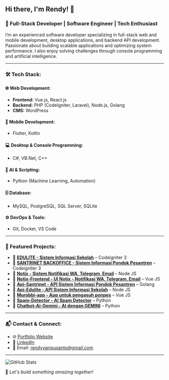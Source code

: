 ## Hi there, I'm Rendy! 👋  
### 🚀 Full-Stack Developer | Software Engineer | Tech Enthusiast  

I’m an experienced software developer specializing in full-stack web and mobile development, desktop applications, and backend API development. Passionate about building scalable applications and optimizing system performance. I also enjoy solving challenges through console programming and artificial intelligence.

---

### 🛠 Tech Stack:
#### 🌐 Web Development:
- **Frontend:** Vue.js, React.js
- **Backend:** PHP (CodeIgniter, Laravel), Node.js, Golang
- **CMS:** WordPress

#### 📱 Mobile Development:
- Flutter, Kotlin

#### 💻 Desktop & Console Programming:
- C#, VB.Net, C++

#### 🧠 AI & Scripting:
- Python (Machine Learning, Automation)

#### 🗄️ Database:
- MySQL, PostgreSQL, SQL Server, SQLite

#### ⚙️ DevOps & Tools:
- Git, Docker, VS Code

---

### 📌 Featured Projects:
- 🔹 **[EDULITE - Sistem Informasi Sekolah](https://github.com/rendyyanisusanto/edulite)** – Codeigniter 3
- 🔹 **[SANTRINET BACKOFFICE - Sistem Informasi Pondok Pesantren](https://github.com/rendyyanisusanto/santrinet)** – Codeigniter 3
- 🔹 **[Notix - Sistem Notifikasi WA, Telegram, Email](https://github.com/rendyyanisusanto/notix)** – Node JS
- 🔹 **[Notix-Frontend - UI Notix - Notifikasi WA, Telegram, Email](https://github.com/rendyyanisusanto/notix-frontend)** – Vue JS
- 🔹 **[Api-Santrinet - API Sistem Informasi Pondok Pesantren](https://github.com/rendyyanisusanto/api-santrinet)** – Golang
- 🔹 **[Api-Edulite - API Sistem Informasi Sekolah](https://github.com/rendyyanisusanto/api-edulite)** – Node JS
- 🔹 **[Murobbi-app - App untuk pengasuh ponpes](https://github.com/rendyyanisusanto/murobbi-app)** – Vue JS
- 🔹 **[Spam-Detector - AI Spam Detector](https://github.com/rendyyanisusanto/Spam-Detector)** – Python
- 🔹 **[Chatbot-Ai-Gemini - AI dengan GEMINI](https://github.com/rendyyanisusanto/Chatbot-Ai-Gemini)** – Python

---

### 📬 Contact & Connect:
- 🌐 [Portfolio Website](https://rendyyanisusanto.my.id)
- 💼 [LinkedIn](https://id.linkedin.com/in/rendy-yani-susanto-a768b197)
- 📧 Email: rendyyanisusanto@gmail.com

---

![GitHub Stats](https://github-readme-stats.vercel.app/api?username=prof-rendy&show_icons=true&theme=radical)

🚀 *Let's build something amazing together!*
